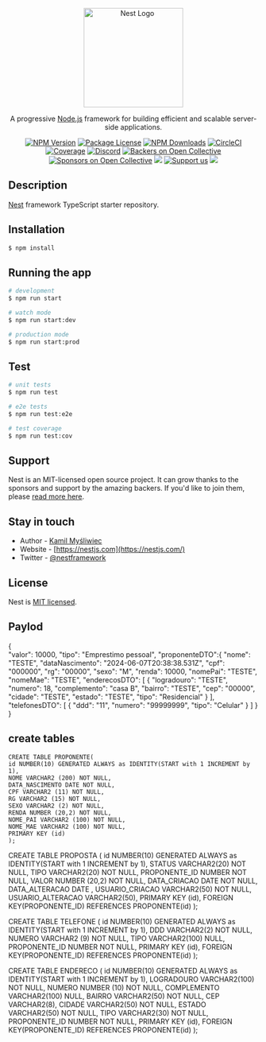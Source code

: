 <p align="center">
  <a href="http://nestjs.com/" target="blank"><img src="https://nestjs.com/img/logo-small.svg" width="200" alt="Nest Logo" /></a>
</p>

[circleci-image]: https://img.shields.io/circleci/build/github/nestjs/nest/master?token=abc123def456
[circleci-url]: https://circleci.com/gh/nestjs/nest

  <p align="center">A progressive <a href="http://nodejs.org" target="_blank">Node.js</a> framework for building efficient and scalable server-side applications.</p>
    <p align="center">
<a href="https://www.npmjs.com/~nestjscore" target="_blank"><img src="https://img.shields.io/npm/v/@nestjs/core.svg" alt="NPM Version" /></a>
<a href="https://www.npmjs.com/~nestjscore" target="_blank"><img src="https://img.shields.io/npm/l/@nestjs/core.svg" alt="Package License" /></a>
<a href="https://www.npmjs.com/~nestjscore" target="_blank"><img src="https://img.shields.io/npm/dm/@nestjs/common.svg" alt="NPM Downloads" /></a>
<a href="https://circleci.com/gh/nestjs/nest" target="_blank"><img src="https://img.shields.io/circleci/build/github/nestjs/nest/master" alt="CircleCI" /></a>
<a href="https://coveralls.io/github/nestjs/nest?branch=master" target="_blank"><img src="https://coveralls.io/repos/github/nestjs/nest/badge.svg?branch=master#9" alt="Coverage" /></a>
<a href="https://discord.gg/G7Qnnhy" target="_blank"><img src="https://img.shields.io/badge/discord-online-brightgreen.svg" alt="Discord"/></a>
<a href="https://opencollective.com/nest#backer" target="_blank"><img src="https://opencollective.com/nest/backers/badge.svg" alt="Backers on Open Collective" /></a>
<a href="https://opencollective.com/nest#sponsor" target="_blank"><img src="https://opencollective.com/nest/sponsors/badge.svg" alt="Sponsors on Open Collective" /></a>
  <a href="https://paypal.me/kamilmysliwiec" target="_blank"><img src="https://img.shields.io/badge/Donate-PayPal-ff3f59.svg"/></a>
    <a href="https://opencollective.com/nest#sponsor"  target="_blank"><img src="https://img.shields.io/badge/Support%20us-Open%20Collective-41B883.svg" alt="Support us"></a>
  <a href="https://twitter.com/nestframework" target="_blank"><img src="https://img.shields.io/twitter/follow/nestframework.svg?style=social&label=Follow"></a>
</p>
  <!--[![Backers on Open Collective](https://opencollective.com/nest/backers/badge.svg)](https://opencollective.com/nest#backer)
  [![Sponsors on Open Collective](https://opencollective.com/nest/sponsors/badge.svg)](https://opencollective.com/nest#sponsor)-->

## Description

[Nest](https://github.com/nestjs/nest) framework TypeScript starter repository.

## Installation

```bash
$ npm install
```

## Running the app

```bash
# development
$ npm run start

# watch mode
$ npm run start:dev

# production mode
$ npm run start:prod
```

## Test

```bash
# unit tests
$ npm run test

# e2e tests
$ npm run test:e2e

# test coverage
$ npm run test:cov
```

## Support

Nest is an MIT-licensed open source project. It can grow thanks to the sponsors and support by the amazing backers. If you'd like to join them, please [read more here](https://docs.nestjs.com/support).

## Stay in touch

- Author - [Kamil Myśliwiec](https://kamilmysliwiec.com)
- Website - [https://nestjs.com](https://nestjs.com/)
- Twitter - [@nestframework](https://twitter.com/nestframework)

## License

Nest is [MIT licensed](LICENSE).



## Paylod
{  
  "valor": 10000,
  "tipo": "Emprestimo pessoal",
  "proponenteDTO":{
  "nome": "TESTE",
  "dataNascimento": "2024-06-07T20:38:38.531Z",
  "cpf": "000000",
  "rg": "00000",
  "sexo": "M",
  "renda": 10000,
  "nomePai": "TESTE",
  "nomeMae": "TESTE",
  "enderecosDTO": [
    {
      "logradouro": "TESTE",
      "numero": 18,
      "complemento": "casa B",
      "bairro": "TESTE",
      "cep": "00000",
      "cidade": "TESTE",
      "estado": "TESTE",
      "tipo": "Residencial"
    }
  ],
  "telefonesDTO": [
    {
      "ddd": "11",
      "numero": "99999999",
      "tipo": "Celular"
    }
  ]
 }
}

## create tables

    CREATE TABLE PROPONENTE(
    id NUMBER(10) GENERATED ALWAYS as IDENTITY(START with 1 INCREMENT by 1),
    NOME VARCHAR2 (200) NOT NULL,
    DATA_NASCIMENTO DATE NOT NULL,
    CPF VARCHAR2 (11) NOT NULL,
    RG VARCHAR2 (15) NOT NULL,
    SEXO VARCHAR2 (2) NOT NULL,
    RENDA NUMBER (20,2) NOT NULL,
    NOME_PAI VARCHAR2 (100) NOT NULL,
    NOME_MAE VARCHAR2 (100) NOT NULL,
    PRIMARY KEY (id)
    );

 CREATE TABLE PROPOSTA (
    id NUMBER(10) GENERATED ALWAYS as IDENTITY(START with 1 INCREMENT by 1),
    STATUS VARCHAR2(20) NOT NULL,
    TIPO VARCHAR2(20) NOT NULL,
    PROPONENTE_ID NUMBER NOT NULL,
    VALOR NUMBER (20,2) NOT NULL,
    DATA_CRIACAO DATE NOT NULL,
    DATA_ALTERACAO DATE ,
    USUARIO_CRIACAO VARCHAR2(50) NOT NULL,
    USUARIO_ALTERACAO VARCHAR2(50),
    PRIMARY KEY (id),
    FOREIGN KEY(PROPONENTE_ID) REFERENCES PROPONENTE(id)
);

CREATE TABLE TELEFONE (
    id NUMBER(10) GENERATED ALWAYS as IDENTITY(START with 1 INCREMENT by 1),
    DDD VARCHAR2(2) NOT NULL,
    NUMERO VARCHAR2 (9) NOT NULL,
    TIPO VARCHAR2(100) NULL,
    PROPONENTE_ID NUMBER NOT NULL,
    PRIMARY KEY (id),
    FOREIGN KEY(PROPONENTE_ID) REFERENCES PROPONENTE(id)
);

CREATE TABLE ENDERECO (
    id NUMBER(10) GENERATED ALWAYS as IDENTITY(START with 1 INCREMENT by 1),
    LOGRADOURO VARCHAR2(100) NOT NULL,
    NUMERO NUMBER (10) NOT NULL,
    COMPLEMENTO VARCHAR2(100) NULL,
    BAIRRO VARCHAR2(50) NOT NULL,
    CEP VARCHAR2(8),
    CIDADE VARCHAR2(50) NOT NULL,
    ESTADO VARCHAR2(50) NOT NULL,
    TIPO VARCHAR2(30) NOT NULL,
    PROPONENTE_ID NUMBER NOT NULL,
    PRIMARY KEY (id),
    FOREIGN KEY(PROPONENTE_ID) REFERENCES PROPONENTE(id)
);
